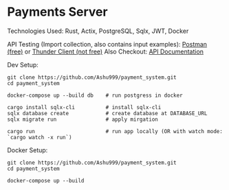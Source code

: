 # Payments Server

Technologies Used: Rust, Actix, PostgreSQL, Sqlx, JWT, Docker  

API Testing (Import collection, also contains input examples): [Postman (free)](./docs/postman-collection-payment_system.json) or [Thunder Client (not free)](./docs/thunder-client-collection_payment_system.json)
Also Checkout: [API Documentation](./docs/openapi.yaml)

Dev Setup:
```shell
git clone https://github.com/Ashu999/payment_system.git
cd payment_system

docker-compose up --build db    # run postgress in docker

cargo install sqlx-cli          # install sqlx-cli
sqlx database create            # create database at DATABASE_URL
sqlx migrate run                # apply mirgation

cargo run                       # run app locally (OR with watch mode: `cargo watch -x run`)
```

Docker Setup:
```shell
git clone https://github.com/Ashu999/payment_system.git
cd payment_system

docker-compose up --build
```
